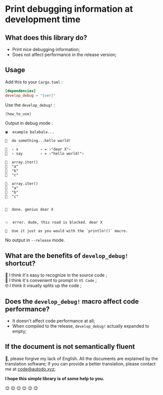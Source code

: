 # Print debugging information at development time

## What does this library do?

* Print nice debugging information;
* Does not affect performance in the release version;

## **Usage**

Add this to your `Cargo.toml` :

``` toml
[dependencies]
develop_debug = "{ver}"
```

Use the `develop_debug!` :

``` rust
{how_to_use}
```

Output in debug mode :

``` output
🍀  example balabala...

🦀  do something...hello world!

🔹  ‹ x          › = ‹"dear X"›
🔹  ‹ say        › = ‹"hello world!"›

🔶  array.iter()
🔸  "a"
🔸  "b"
🔸  "c"

🔶  array.iter()
🔸  "a"
🔸  "b"
🔸  "c"


🌱  done. genius dear X


💥  error. dude, this road is blocked. dear X

🐰  Use it just as you would with the `println!()` macro.
```

No output in `--release` mode.

## **What are the benefits of `develop_debug!` shortcut?**

😬 I think it's easy to recognize in the source code ;  
🤤 I think it's convenient to prompt in `VS Code` ;  
🤓 I think it visually splits up the code ;  

## **Does the `develop_debug!` macro affect code performance?**

* It doesn't affect code performance at all;
* When compiled to the release, `develop_debug!` actually expanded to empty;

## If the document is not semantically fluent

🥺, please forgive my lack of English.
All the documents are explained by the translation software;
If you can provide a better translation, please contact me at [code@autodo.xyz](mailto:code@autodo.xyz);

**I hope this simple library is of some help to you.**

😌 😌 😌 😌 😌 😌  
